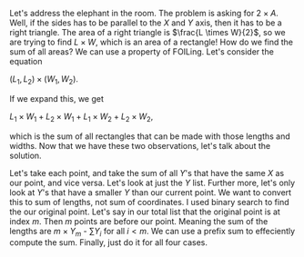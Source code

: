 Let's address the elephant in the room.
The problem is asking for $2 \times A$.
Well, if the sides has to be parallel to the $X$ and $Y$ axis, then it has to be a right triangle.
The area of a right triangle is $\frac{L \times W}{2}$, so we are trying to find $L \times W$, which is an area of a rectangle!
How do we find the sum of all areas?
We can use a property of FOILing.
Let's consider the equation

$(L_1, L_2) \times (W_1, W_2)$.

If we expand this, we get 

$L_1 \times W_1 + L_2 \times W_1 + L_1 \times W_2 + L_2 \times W_2$,

which is the sum of all rectangles that can be made with those lengths and widths.
Now that we have these two observations, let's talk about the solution.

Let's take each point, and take the sum of all $Y$'s that have the same $X$ as our point, and vice versa.
Let's look at just the $Y$ list.
Further more, let's only look at $Y$'s that have a smaller $Y$ than our current point.
We want to convert this to sum of lengths, not sum of coordinates.
I used binary search to find the our original point.
Let's say in our total list that the original point is at index $m$.
Then $m$ points are before our point.
Meaning the sum of the lengths are $m \times Y_m$ - $\sum Y_i$ for all $i < m$.
We can use a prefix sum to effeciently compute the sum.
Finally, just do it for all four cases.
